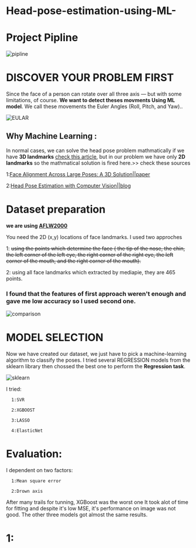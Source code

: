 # Head-pose-estimation-using-ML-
# Project Pipline 
![pipline](https://user-images.githubusercontent.com/84232181/221643685-e93bcfb6-e932-4f11-97cc-e954695a765b.png)


# **DISCOVER YOUR PROBLEM FIRST**

Since the face of a person can rotate over all three axis — but with some limitations, of course.  **We want to detect theses movments Using ML model**. We call these movements the Euler Angles (Roll, Pitch, and Yaw)..

![EULAR](https://user-images.githubusercontent.com/84232181/221378945-98cf5323-cb2c-42ea-9c60-e93c6c2a3f7d.png)

## Why Machine Learning :

In normal cases, we can solve the head pose problem mathmatically if we have **3D landmarks** [check this article](https://medium.com/analytics-vidhya/real-time-head-pose-estimation-with-opencv-and-dlib-e8dc10d62078), but in our problem we have only **2D landmarks** so the mathmatical solution is fired here.>>  check these sources

   1:[Face Alignment Across Large Poses: A 3D Solution||paper](https://arxiv.org/pdf/1511.07212.pdf)
            
   2:[Head Pose Estimation with Computer Vision||blog](https://indatalabs.com/blog/head-pose-estimation-with-cv)

# Dataset preparation
**we are using [AFLW2000](https://paperswithcode.com/dataset/aflw2000-3d)**

You need the 2D (x,y) locations of face landmarks. I used two approches 

1: ~~using the points which determine the face ( the tip of the nose, the chin, the left corner of the left eye, the right corner of the right eye, the left corner of the mouth, and the right corner of the mouth).~~

2: using all face landmarks which extracted by mediapie, they are 465 points.

### I found that the features of first approach weren't enough and gave me low accuracy so I used second one.

![comparison](https://user-images.githubusercontent.com/84232181/221646987-fc696c0f-23df-4593-bddb-084dfdd119bf.png)


            
# MODEL SELECTION
Now we have created our dataset, we just have to pick a machine-learning algorithm to classify the poses. I tried several REGRESSION models from the sklearn library then chossed the best one to perform the **Regression task**.

![sklearn](https://user-images.githubusercontent.com/84232181/221651417-4d388343-f9ac-4bb6-b63d-80483a73a862.png)

I tried:
   
      1:SVR 
         
      2:XGBOOST
      
      3:LASSO
      
      4:ElasticNet





# Evaluation:
I dependent on two factors:

      1:Mean square error 
   
      2:Drown axis 
      
After many trails for tunning, XGBoost was the worst one It took alot of time for fitting and despite it's low MSE, it's performance on image was not good. The other three models got almost the same results.


# 1:



